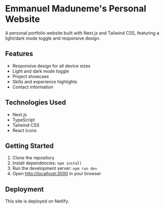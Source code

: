 # Emmanuel Maduneme's Personal Website

A personal portfolio website built with Next.js and Tailwind CSS, featuring a light/dark mode toggle and responsive design.

## Features

- Responsive design for all device sizes
- Light and dark mode toggle
- Project showcase
- Skills and experience highlights
- Contact information

## Technologies Used

- Next.js
- TypeScript
- Tailwind CSS
- React Icons

## Getting Started

1. Clone the repository
2. Install dependencies: `npm install`
3. Run the development server: `npm run dev`
4. Open [http://localhost:3000](http://localhost:3000) in your browser

## Deployment

This site is deployed on Netlify. 